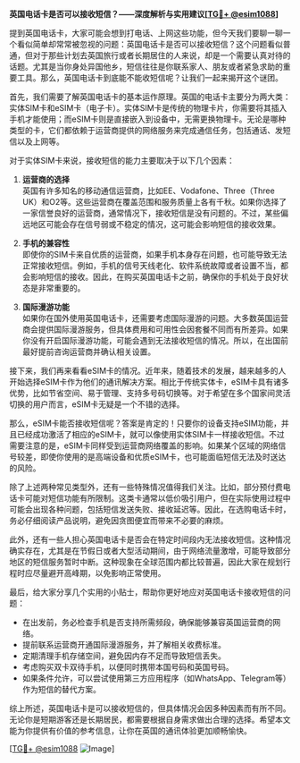 **英国电话卡是否可以接收短信？——深度解析与实用建议[[TG💪+ @esim1088](https://t.me/s/esim1088)]**

提到英国电话卡，大家可能会想到打电话、上网这些功能，但今天我们要聊一聊一个看似简单却常常被忽视的问题：英国电话卡是否可以接收短信？这个问题看似普通，但对于那些计划去英国旅行或者长期居住的人来说，却是一个需要认真对待的话题。尤其是当你身处异国他乡，短信往往是你联系家人、朋友或者紧急求助的重要工具。那么，英国电话卡到底能不能收短信呢？让我们一起来揭开这个谜团。

首先，我们需要了解英国电话卡的基本运作原理。英国的电话卡主要分为两大类：实体SIM卡和eSIM卡（电子卡）。实体SIM卡是传统的物理卡片，你需要将其插入手机才能使用；而eSIM卡则是直接嵌入到设备中，无需更换物理卡。无论是哪种类型的卡，它们都依赖于运营商提供的网络服务来完成通信任务，包括通话、发短信以及上网等。

对于实体SIM卡来说，接收短信的能力主要取决于以下几个因素：

1. **运营商的选择**  
   英国有许多知名的移动通信运营商，比如EE、Vodafone、Three（Three UK）和O2等。这些运营商在覆盖范围和服务质量上各有千秋。如果你选择了一家信誉良好的运营商，通常情况下，接收短信是没有问题的。不过，某些偏远地区可能会存在信号弱或不稳定的情况，这可能会影响短信的接收效果。

2. **手机的兼容性**  
   即使你的SIM卡来自优质的运营商，如果手机本身存在问题，也可能导致无法正常接收短信。例如，手机的信号天线老化、软件系统故障或者设置不当，都会影响短信的接收。因此，在购买英国电话卡之前，确保你的手机处于良好状态是非常重要的。

3. **国际漫游功能**  
   如果你在国外使用英国电话卡，还需要考虑国际漫游的问题。大多数英国运营商会提供国际漫游服务，但具体费用和可用性会因套餐不同而有所差异。如果你没有开启国际漫游功能，可能会遇到无法接收短信的情况。所以，在出国前最好提前咨询运营商并确认相关设置。

接下来，我们再来看看eSIM卡的情况。近年来，随着技术的发展，越来越多的人开始选择eSIM卡作为他们的通讯解决方案。相比于传统实体卡，eSIM卡具有诸多优势，比如节省空间、易于管理、支持多号码切换等。对于希望在多个国家间灵活切换的用户而言，eSIM卡无疑是一个不错的选择。

那么，eSIM卡能否接收短信呢？答案是肯定的！只要你的设备支持eSIM功能，并且已经成功激活了相应的eSIM卡，就可以像使用实体SIM卡一样接收短信。不过需要注意的是，eSIM卡同样受到运营商网络覆盖的影响。如果某个区域的网络信号较差，即使你使用的是高端设备和优质eSIM卡，也可能面临短信无法及时送达的风险。

除了上述两种常见类型外，还有一些特殊情况值得我们关注。比如，部分预付费电话卡可能对短信功能有所限制。这类卡通常以低价吸引用户，但在实际使用过程中可能会出现各种问题，包括短信发送失败、接收延迟等。因此，在选购电话卡时，务必仔细阅读产品说明，避免因贪图便宜而带来不必要的麻烦。

此外，还有一些人担心英国电话卡是否会在特定时间段内无法接收短信。这种情况确实存在，尤其是在节假日或者大型活动期间，由于网络流量激增，可能导致部分地区的短信服务暂时中断。这种现象在全球范围内都比较普遍，因此大家在规划行程时应尽量避开高峰期，以免影响正常使用。

最后，给大家分享几个实用的小贴士，帮助你更好地应对英国电话卡接收短信的问题：

- 在出发前，务必检查手机是否支持所需频段，确保能够兼容英国运营商的网络。
- 提前联系运营商开通国际漫游服务，并了解相关收费标准。
- 定期清理手机存储空间，避免因内存不足而导致短信丢失。
- 考虑购买双卡双待手机，以便同时携带本国号码和英国号码。
- 如果条件允许，可以尝试使用第三方应用程序（如WhatsApp、Telegram等）作为短信的替代方案。

综上所述，英国电话卡是可以接收短信的，但具体情况会因多种因素而有所不同。无论你是短期游客还是长期居民，都需要根据自身需求做出合理的选择。希望本文能为你提供有价值的参考信息，让你在英国的通讯体验更加顺畅愉快。

[[TG💪+ @esim1088](https://t.me/s/esim1088) ![Image](https://i.postimg.cc/4NQfJmqS/Snipaste-2025-05-13-00-14-12.png)]